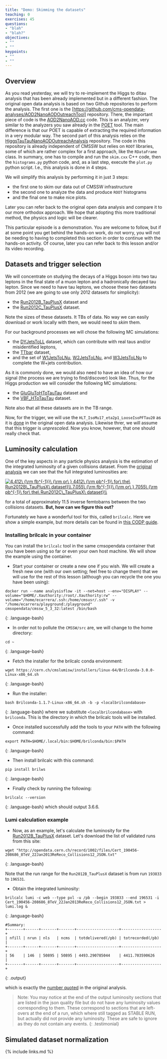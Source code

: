 ```yaml
---
title: "Demo: Skimming the datasets"
teaching: 0
exercises: 45
questions:
- "blah"
- "blah?"
objectives:
- ""
- ""
keypoints:
- ""
- ""
---
```


## Overview

As you read yesterday, we will try to re-implement the Higgs to ditau analysis that has been already implemented but in a different fashion.  The original open data analysis is based on two Github repositories to perform the analysis.  The first one is the [https://github.com/cms-opendata-analyses/AOD2NanoAODOutreachTool] repository.  There, the important piece of code is the [AOD2NanoAOD.cc](https://github.com/cms-opendata-analyses/AOD2NanoAODOutreachTool/blob/master/src/AOD2NanoAOD.cc) code.  This is an analyzer, very similar to the analyzers you saw already in the [POET](https://github.com/cms-legacydata-analyses/PhysObjectExtractorTool) tool.  The main difference is that our POET is capable of extracting the required information in a very modular way.  The second part of this analysis relies on the [HiggsTauTauNanoAODOutreachAnalysis](https://github.com/cms-opendata-analyses/HiggsTauTauNanoAODOutreachAnalysis) repository.  The code in this repository is already independent of CMSSW but relies on `ROOT` libraries, some of which are rather complex for a first approach, like the `RDataFrame` class.  In summary, one has to compile and run the `skim.cxx` C++ code, then the `histograms.py` python code, and, as a last step, execute the `plot.py` python script.  I.e., this analysis is done in 4 steps.

We will simplify this analysis by performing it in just 3 steps:

* the first one to skim our data out of CMSSW infrastructure
* the second one to analyze the data and produce `ROOT` histograms
* and the final one to make nice plots.

Later you can refer back to the original open data analysis and compare it to our more orthodox approach.  We hope that adopting this more traditional method, the physics and logic will be clearer.

This particular episode is a demonstration.  You are welcome to follow, but if at some point you get behind the hands-on work, do not worry, you will not be needing to having to completed this section in order to continue with the hands-on activity.  Of course, later you can refer back to this lesson and/or its video recording.

## Datasets and trigger selection

We will concentrate on studying the decays of a Higgs boson into two tau leptons in the final state of a muon lepton and a hadronically decayed tau lepton.  Since we need to have tau leptons, we choose these two datasets from 2012 (we are going to use only 2012 datasets for simplicity):

* the [Run2012B_TauPlusX](http://opendata.cern.ch/record/6024) dataset and
* the [Run2012C_TauPlusX](http://opendata.web.cern.ch/record/6050) dataset.

Note the sizes of these datasets.  It TBs of data.  No way we can easily download or work locally with them, we would need to *skim* them.

For our background processes we will chose the following MC simulations:

* the [DYJetsToLL](http://opendata.cern.ch/record/7730) dataset, which can contribute with real taus and/or misidentified leptons,
* the [TTbar](http://opendata.cern.ch/record/9518) dataset,
* and the set of [W1JetsToLNu](http://opendata.cern.ch/record/9863), [W2JetsToLNu](http://opendata.web.cern.ch/record/9864), and [W3JetsToLNu](http://opendata.web.cern.ch/record/9865) to complete the W+jets contribution.

As it is commonly done, we would also need to have an idea of how our signal (the process we are trying to find/discover) look like.  Thus, for the Higgs production we will consider the following MC simulations:

* the [GluGluToHToTauTau](http://opendata.cern.ch/record/8001) dataset and
* the [VBF_HToTauTau](http://opendata.cern.ch/record/9743) dataset.

Note also that all these datasets are in the TB range.

Now, for the trigger, we will use the `HLT_IsoMu17_eta2p1_LooseIsoPFTau20` as it is [done](https://github.com/cms-opendata-analyses/HiggsTauTauNanoAODOutreachAnalysis/blob/13b5b3a850b020a19b209d7c8e2df7343cfc5ca0/skim.cxx#L74) in the original open data analysis.  Likewise threr, we will assume that this trigger is *unprescaled*.  Now you know, however, that one should really check that.

## Luminosity calculation

One of the key aspects in any particle physics analysis is the estimation of the integrated luminosity of a given collisions dataset.  From the [original analysis](https://github.com/cms-opendata-analyses/HiggsTauTauNanoAODOutreachAnalysis/blob/13b5b3a850b020a19b209d7c8e2df7343cfc5ca0/skim.cxx#L53) we can see that the full integrated luminosities are:

<a href="https://www.codecogs.com/eqnedit.php?latex=4.412\&space;{\rm&space;fb^{-1}}\&space;{\rm&space;or\&space;}&space;4412\&space;{\rm&space;pb^{-1}\&space;for\&space;the\&space;Run2012B\_TauPlusX\&space;dataset}\\&space;7.055\&space;{\rm&space;fb^{-1}}\&space;{\rm&space;or\&space;}&space;7055\&space;{\rm&space;pb^{-1}\&space;for\&space;the\&space;Run2012C\_TauPlusX\&space;dataset}\\" target="_blank"><img src="https://latex.codecogs.com/gif.latex?4.412\&space;{\rm&space;fb^{-1}}\&space;{\rm&space;or\&space;}&space;4412\&space;{\rm&space;pb^{-1}\&space;for\&space;the\&space;Run2012B\_TauPlusX\&space;dataset}\\&space;7.055\&space;{\rm&space;fb^{-1}}\&space;{\rm&space;or\&space;}&space;7055\&space;{\rm&space;pb^{-1}\&space;for\&space;the\&space;Run2012C\_TauPlusX\&space;dataset}\\" title="4.412\ {\rm fb^{-1}}\ {\rm or\ } 4412\ {\rm pb^{-1}\ for\ the\ Run2012B\_TauPlusX\ dataset}\\ 7.055\ {\rm fb^{-1}}\ {\rm or\ } 7055\ {\rm pb^{-1}\ for\ the\ Run2012C\_TauPlusX\ dataset}\\" /></a>

for a total of approximately 11.5 inverse femtobarns between the two collisions datasets. **But, how can we figure this out?**

Fortunately we have a wonderful tool for this, called `brilcalc`.  Here we show a simple example, but more details can be found in [this CODP guide](http://opendata.cern.ch/docs/cms-guide-luminosity-calculation).

### Installing brilcalc in your container

You can install the `brilcalc` tool in the same cmsopendata container that you have been using so far or even your own host machine.  We will show the example using the container.

* Start your container or create a new one if you wish.  We will create a fresh new one (with our own setting; feel free to change them) that we will use for the rest of this lesson (although you can recycle the one you have been using):

~~~
docker run --name analysisflow -it --net=host --env="DISPLAY" --volume="$HOME/.Xauthority:/root/.Xauthority:rw" --volume="/home/ecarrera/.ssh:/home/cmsusr/.ssh" -v "/home/ecarrera/playground:/playground" cmsopendata/cmssw_5_3_32:latest /bin/bash
~~~
{: .language-bash}

* In order not to pollute the `CMSSW/src` are, we will change to the home directory:

~~~
cd ~
~~~
{: .language-bash}

* Fetch the installer for the brilcalc conda environment:

~~~
wget https://cern.ch/cmslumisw/installers/linux-64/Brilconda-3.0.0-Linux-x86_64.sh
~~~
{: .language-bash}

* Run the installer:

~~~
bash Brilconda-1.1.7-Linux-x86_64.sh -b -p <localbrilcondabase>
~~~
{: .language-bash}
where we substitute `<localbrilcondabase>` with `brilconda`. This is the directory in which the brilcalc tools will be installed.

* Once installed successfully add the tools to your `PATH` with the following command:

~~~
export PATH=$HOME/.local/bin:$HOME/brilconda/bin:$PATH
~~~
{: .language-bash}

* Then install brilcalc with this command:

~~~
pip install brilws
~~~
{: .language-bash}

* Finally check by running the following:

~~~
brilcalc --version
~~~
{: .language-bash}
which should output 3.6.6.

### Lumi calculation example

* Now, as an example, let's calculate the luminosity for the [Run2012B_TauPlusX](http://opendata.cern.ch/record/6024) dataset.  Let's download the list of validated runs from this site:

~~~
wget "http://opendata.cern.ch/record/1002/files/Cert_190456-208686_8TeV_22Jan2013ReReco_Collisions12_JSON.txt"
~~~
{: .language-bash}

Note that the run range for the `Run2012B_TauPlusX` dataset is from run `193833` to `196531`.

* Obtain the integrated luminosity:

~~~
brilcalc lumi -c web --type pxl -u /pb --begin 193833 --end 196531 -i Cert_190456-208686_8TeV_22Jan2013ReReco_Collisions12_JSON.txt > lumi.log &
~~~
{: .language-bash}

~~~
#Summary:
+-------+------+-------+-------+-------------------+------------------+
| nfill | nrun | nls   | ncms  | totdelivered(/pb) | totrecorded(/pb) |
+-------+------+-------+-------+-------------------+------------------+
| 56    | 146  | 50895 | 50895 | 4493.290785044    | 4411.703590626   |
+-------+------+-------+-------+-------------------+------------------+
~~~
{: .output}

which is exactly the [number quoted](https://github.com/cms-opendata-analyses/HiggsTauTauNanoAODOutreachAnalysis/blob/13b5b3a850b020a19b209d7c8e2df7343cfc5ca0/skim.cxx#L53) in the original analysis.

> Note: You may notice at the end of the output luminosity sections that are listed in the json quality file but do not have any luminosity values corresponding to them. These correspond to sections that are left-overs at the end of a run, which where still tagged as STABLE RUN, but actually did not provide any luminosity. These are safe to ignore as they do not contain any events.
{: .testimonial}

## Simulated dataset normalization




{% include links.md %}
